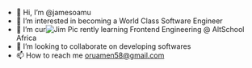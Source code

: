 - 👋 Hi, I’m @jamesoamu
- 👀 I’m interested in becoming a World Class Software Engineer
- 🌱 I’m cur![Jim Pic](https://user-images.githubusercontent.com/108766402/177422505-20bb4eb5-7edb-4178-904c-bf8fc5ba4259.jpg)
rently learning Frontend Engineering @ AltSchool Africa
- 💞️ I’m looking to collaborate on developing softwares
- 📫 How to reach me oruamen58@gmail.com

<!---
jamesoamu/jamesoamu is a ✨ special ✨ repository because its `README.md` (this file) appears on your GitHub profile.
You can click the Preview link to take a look at your changes.
--->
